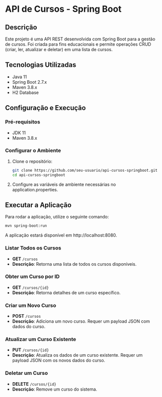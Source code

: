 # API de Cursos - Spring Boot
## Descrição
Este projeto é uma API REST desenvolvida com Spring Boot para a gestão de cursos. Foi criada para fins educacionais e permite operações CRUD (criar, ler, atualizar e deletar) em uma lista de cursos.

## Tecnologias Utilizadas
- Java 11
- Spring Boot 2.7.x
- Maven 3.8.x
- H2 Database

## Configuração e Execução

### Pré-requisitos
- JDK 11
- Maven 3.8.x
  
### Configurar o Ambiente
1. Clone o repositório:
   ```bash
   git clone https://github.com/seu-usuario/api-cursos-springboot.git
   cd api-cursos-springboot
   ```
2. Configure as variáveis de ambiente necessárias no application.properties.
   
## Executar a Aplicação
Para rodar a aplicação, utilize o seguinte comando:

```bash
mvn spring-boot:run
```

A aplicação estará disponível em http://localhost:8080.

### Listar Todos os Cursos
- **GET** `/cursos`
- **Descrição**: Retorna uma lista de todos os cursos disponíveis.

### Obter um Curso por ID
- **GET** `/cursos/{id}`
- **Descrição**: Retorna detalhes de um curso específico.

### Criar um Novo Curso
- **POST** `/cursos`
- **Descrição**: Adiciona um novo curso. Requer um payload JSON com dados do curso.

### Atualizar um Curso Existente
- **PUT** `/cursos/{id}`
- **Descrição**: Atualiza os dados de um curso existente. Requer um payload JSON com os novos dados do curso.

### Deletar um Curso
- **DELETE** `/cursos/{id}`
- **Descrição**: Remove um curso do sistema.

